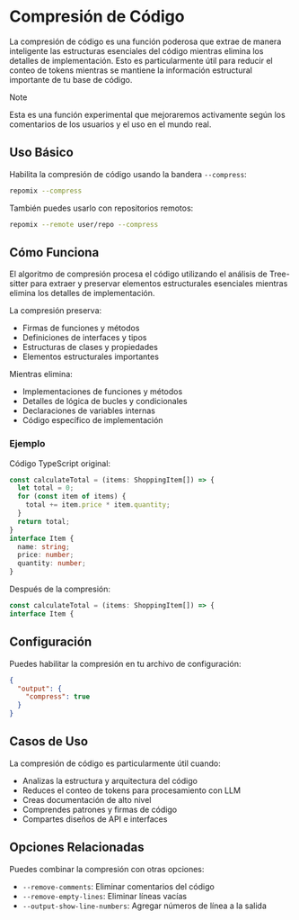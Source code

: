 # Compresión de Código

La compresión de código es una función poderosa que extrae de manera inteligente las estructuras esenciales del código mientras elimina los detalles de implementación. Esto es particularmente útil para reducir el conteo de tokens mientras se mantiene la información estructural importante de tu base de código.

> [!NOTE]
> Esta es una función experimental que mejoraremos activamente según los comentarios de los usuarios y el uso en el mundo real.

## Uso Básico

Habilita la compresión de código usando la bandera `--compress`:

```bash
repomix --compress
```

También puedes usarlo con repositorios remotos:

```bash
repomix --remote user/repo --compress
```

## Cómo Funciona

El algoritmo de compresión procesa el código utilizando el análisis de Tree-sitter para extraer y preservar elementos estructurales esenciales mientras elimina los detalles de implementación.

La compresión preserva:
- Firmas de funciones y métodos
- Definiciones de interfaces y tipos
- Estructuras de clases y propiedades
- Elementos estructurales importantes

Mientras elimina:
- Implementaciones de funciones y métodos
- Detalles de lógica de bucles y condicionales
- Declaraciones de variables internas
- Código específico de implementación

### Ejemplo

Código TypeScript original:

```typescript
const calculateTotal = (items: ShoppingItem[]) => {
  let total = 0;
  for (const item of items) {
    total += item.price * item.quantity;
  }
  return total;
}
interface Item {
  name: string;
  price: number;
  quantity: number;
}
```

Después de la compresión:

```typescript
const calculateTotal = (items: ShoppingItem[]) => {
interface Item {
```

## Configuración

Puedes habilitar la compresión en tu archivo de configuración:

```json
{
  "output": {
    "compress": true
  }
}
```

## Casos de Uso

La compresión de código es particularmente útil cuando:
- Analizas la estructura y arquitectura del código
- Reduces el conteo de tokens para procesamiento con LLM
- Creas documentación de alto nivel
- Comprendes patrones y firmas de código
- Compartes diseños de API e interfaces

## Opciones Relacionadas

Puedes combinar la compresión con otras opciones:
- `--remove-comments`: Eliminar comentarios del código
- `--remove-empty-lines`: Eliminar líneas vacías
- `--output-show-line-numbers`: Agregar números de línea a la salida